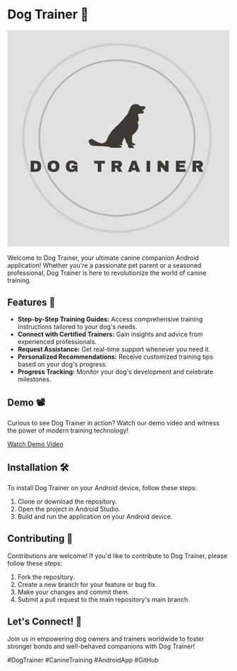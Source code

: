 # Dog Trainer 🐾

![Dog Trainer Logo](app/src/main/res/drawable/logo.png)

Welcome to Dog Trainer, your ultimate canine companion Android application! Whether you're a passionate pet parent or a seasoned professional, Dog Trainer is here to revolutionize the world of canine training.

## Features 🎉

- **Step-by-Step Training Guides:** Access comprehensive training instructions tailored to your dog's needs.
- **Connect with Certified Trainers:** Gain insights and advice from experienced professionals.
- **Request Assistance:** Get real-time support whenever you need it.
- **Personalized Recommendations:** Receive customized training tips based on your dog's progress.
- **Progress Tracking:** Monitor your dog's development and celebrate milestones.

## Demo 📽️

Curious to see Dog Trainer in action? Watch our demo video and witness the power of modern training technology!

[Watch Demo Video]([demo_video_link](https://www.linkedin.com/posts/nushan-ediriwickrama-0278842b2_dogtrainer-caninetraining-androidapp-activity-7163668024464494592-05S2?utm_source=share&utm_medium=member_desktop))

## Installation 🛠️

To install Dog Trainer on your Android device, follow these steps:

1. Clone or download the repository.
2. Open the project in Android Studio.
3. Build and run the application on your Android device.

## Contributing 🤝

Contributions are welcome! If you'd like to contribute to Dog Trainer, please follow these steps:

1. Fork the repository.
2. Create a new branch for your feature or bug fix.
3. Make your changes and commit them.
4. Submit a pull request to the main repository's main branch.


## Let's Connect! 🐶

Join us in empowering dog owners and trainers worldwide to foster stronger bonds and well-behaved companions with Dog Trainer! 

#DogTrainer #CanineTraining #AndroidApp #GitHub
